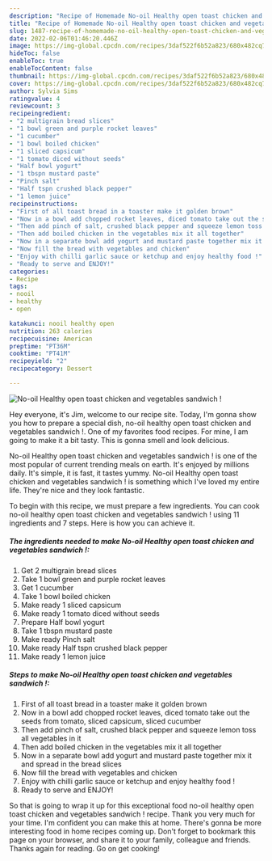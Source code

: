 ```yaml
---
description: "Recipe of Homemade No-oil Healthy open toast chicken and vegetables sandwich !"
title: "Recipe of Homemade No-oil Healthy open toast chicken and vegetables sandwich !"
slug: 1487-recipe-of-homemade-no-oil-healthy-open-toast-chicken-and-vegetables-sandwich
date: 2022-02-06T01:46:20.446Z
image: https://img-global.cpcdn.com/recipes/3daf522f6b52a823/680x482cq70/no-oil-healthy-open-toast-chicken-and-vegetables-sandwich-recipe-main-photo.jpg
hideToc: false
enableToc: true
enableTocContent: false
thumbnail: https://img-global.cpcdn.com/recipes/3daf522f6b52a823/680x482cq70/no-oil-healthy-open-toast-chicken-and-vegetables-sandwich-recipe-main-photo.jpg
cover: https://img-global.cpcdn.com/recipes/3daf522f6b52a823/680x482cq70/no-oil-healthy-open-toast-chicken-and-vegetables-sandwich-recipe-main-photo.jpg
author: Sylvia Sims
ratingvalue: 4
reviewcount: 3
recipeingredient:
- "2 multigrain bread slices"
- "1 bowl green and purple rocket leaves"
- "1 cucumber"
- "1 bowl boiled chicken"
- "1 sliced capsicum"
- "1 tomato diced without seeds"
- "Half bowl yogurt"
- "1 tbspn mustard paste"
- "Pinch salt"
- "Half tspn crushed black pepper"
- "1 lemon juice"
recipeinstructions:
- "First of all toast bread in a toaster make it golden brown"
- "Now in a bowl add chopped rocket leaves, diced tomato take out the seeds from tomato, sliced capsicum, sliced cucumber"
- "Then add pinch of salt, crushed black pepper and squeeze lemon toss all vegetables in it"
- "Then add boiled chicken in the vegetables mix it all together"
- "Now in a separate bowl add yogurt and mustard paste together mix it and spread in the bread slices"
- "Now fill the bread with vegetables and chicken"
- "Enjoy with chilli garlic sauce or ketchup and enjoy healthy food !"
- "Ready to serve and ENJOY!"
categories:
- Recipe
tags:
- nooil
- healthy
- open

katakunci: nooil healthy open 
nutrition: 263 calories
recipecuisine: American
preptime: "PT36M"
cooktime: "PT41M"
recipeyield: "2"
recipecategory: Dessert

---
```



![No-oil Healthy open toast chicken and vegetables sandwich !](https://img-global.cpcdn.com/recipes/3daf522f6b52a823/680x482cq70/no-oil-healthy-open-toast-chicken-and-vegetables-sandwich-recipe-main-photo.jpg)

Hey everyone, it's Jim, welcome to our recipe site. Today, I'm gonna show you how to prepare a special dish, no-oil healthy open toast chicken and vegetables sandwich !. One of my favorites food recipes. For mine, I am going to make it a bit tasty. This is gonna smell and look delicious.

No-oil Healthy open toast chicken and vegetables sandwich ! is one of the most popular of current trending meals on earth. It's enjoyed by millions daily. It's simple, it is fast, it tastes yummy. No-oil Healthy open toast chicken and vegetables sandwich ! is something which I've loved my entire life. They're nice and they look fantastic.




To begin with this recipe, we must prepare a few ingredients. You can cook no-oil healthy open toast chicken and vegetables sandwich ! using 11 ingredients and 7 steps. Here is how you can achieve it.

<!--inarticleads1-->

##### The ingredients needed to make No-oil Healthy open toast chicken and vegetables sandwich !:

1. Get 2 multigrain bread slices
1. Take 1 bowl green and purple rocket leaves
1. Get 1 cucumber
1. Take 1 bowl boiled chicken
1. Make ready 1 sliced capsicum
1. Make ready 1 tomato diced without seeds
1. Prepare Half bowl yogurt
1. Take 1 tbspn mustard paste
1. Make ready Pinch salt
1. Make ready Half tspn crushed black pepper
1. Make ready 1 lemon juice




<!--inarticleads2-->

##### Steps to make No-oil Healthy open toast chicken and vegetables sandwich !:

1. First of all toast bread in a toaster make it golden brown
1. Now in a bowl add chopped rocket leaves, diced tomato take out the seeds from tomato, sliced capsicum, sliced cucumber
1. Then add pinch of salt, crushed black pepper and squeeze lemon toss all vegetables in it
1. Then add boiled chicken in the vegetables mix it all together
1. Now in a separate bowl add yogurt and mustard paste together mix it and spread in the bread slices
1. Now fill the bread with vegetables and chicken
1. Enjoy with chilli garlic sauce or ketchup and enjoy healthy food !
1. Ready to serve and ENJOY!



So that is going to wrap it up for this exceptional food no-oil healthy open toast chicken and vegetables sandwich ! recipe. Thank you very much for your time. I'm confident you can make this at home. There's gonna be more interesting food in home recipes coming up. Don't forget to bookmark this page on your browser, and share it to your family, colleague and friends. Thanks again for reading. Go on get cooking!
